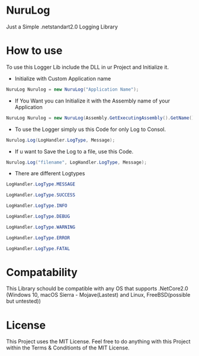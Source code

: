 # NuruLog
Just a Simple .netstandart2.0 Logging Library

# How to use

To use this Logger Lib include the DLL in ur Project and Initialize it.
- Initialize with Custom Application name
```cs
NuruLog Nurulog = new NuruLog("Application Name");
```
- If You Want you can Initialize it with the Assembly name of your Application
```cs
NuruLog Nurulog = new NuruLog(Assembly.GetExecutingAssembly().GetName().Name);
```
- To use the Logger simply us this Code for only Log to Consol.
```cs
Nurulog.Log(LogHandler.LogType, Message);
```
- If u want to Save the Log to a file, use this Code.
```cs
Nurulog.Log("filename", LogHandler.LogType, Message);
```

- There are different Logtypes
```cs
LogHandler.LogType.MESSAGE

LogHandler.LogType.SUCCESS

LogHandler.LogType.INFO

LogHandler.LogType.DEBUG

LogHandler.LogType.WARNING

LogHandler.LogType.ERROR

LogHandler.LogType.FATAL
```

# Compatability

This Library schould be compatible with any OS that supports .NetCore2.0
(Windows 10, macOS Sierra - Mojave(Lastest) and Linux, FreeBSD(possible but untested))

# License

This Project uses the MIT License. Feel free to do anything with this Project within the Terms & Conditionts of the MIT License.

